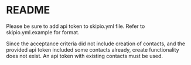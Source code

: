 # README

Please be sure to add api token to skipio.yml file. Refer to skipio.yml.example for format.

Since the acceptance criteria did not include creation of contacts, and the provided api token included some contacts already, create functionality does not exist. An api token with existing contacts must be used.